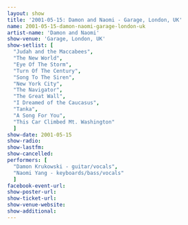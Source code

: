 ```yaml
---
layout: show
title: '2001-05-15: Damon and Naomi - Garage, London, UK'
name: 2001-05-15-damon-naomi-garage-london-uk
artist-name: 'Damon and Naomi'
show-venue: 'Garage, London, UK'
show-setlist: [
  "Judah and the Maccabees",
  "The New World",
  "Eye Of The Storm",
  "Turn Of The Century",
  "Song To The Siren",
  "New York City",
  "The Navigator",
  "The Great Wall",
  "I Dreamed of the Caucasus",
  "Tanka",
  "A Song For You",
  "This Car Climbed Mt. Washington"
  ]
show-date: 2001-05-15
show-radio: 
show-lastfm: 
show-cancelled: 
performers: [
  "Damon Krukowski - guitar/vocals",
  "Naomi Yang - keyboards/bass/vocals"
  ]
facebook-event-url: 
show-poster-url: 
show-ticket-url: 
show-venue-website: 
show-additional: 
---
```


